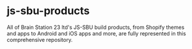 # js-sbu-products
All of Brain Station 23 ltd's JS-SBU build products, from Shopify themes and apps to Android and iOS apps and more, are fully represented in this comprehensive repository.
